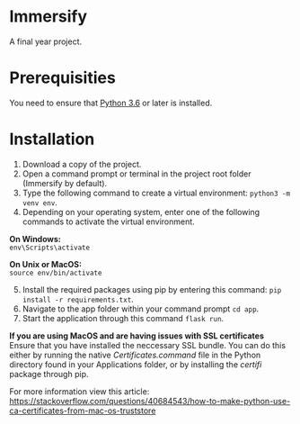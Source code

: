 # Immersify

A final year project.

# Prerequisities

You need to ensure that [Python 3.6](https://www.python.org/downloads/) or later is installed.

# Installation

1. Download a copy of the project.
2. Open a command prompt or terminal in the project root folder (Immersify by default).
3. Type the following command to create a virtual environment: `python3 -m venv env`.
4. Depending on your operating system, enter one of the following commands to activate the virtual environment.

**On Windows:**  
`env\Scripts\activate`

**On Unix or MacOS:**  
`source env/bin/activate`

5. Install the required packages using pip by entering this command: `pip install -r requirements.txt`.
6. Navigate to the app folder within your command prompt `cd app`.
7. Start the application through this command `flask run`.

**If you are using MacOS and are having issues with SSL certificates**  
Ensure that you have installed the neccessary SSL bundle. You can do this either by running the native _Certificates.command_ file in the Python directory found in your Applications folder, or by installing the _certifi_ package through pip.

For more information view this article: https://stackoverflow.com/questions/40684543/how-to-make-python-use-ca-certificates-from-mac-os-truststore
